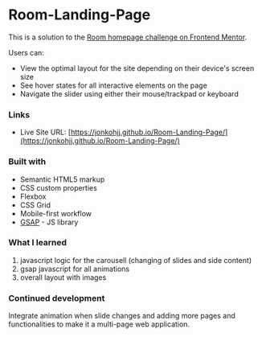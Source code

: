 # Room-Landing-Page
This is a solution to the [Room homepage challenge on Frontend Mentor](https://www.frontendmentor.io/challenges/room-homepage-BtdBY_ENq).

Users can:

- View the optimal layout for the site depending on their device's screen size
- See hover states for all interactive elements on the page
- Navigate the slider using either their mouse/trackpad or keyboard

### Links

- Live Site URL: [https://jonkohjj.github.io/Room-Landing-Page/](https://jonkohjj.github.io/Room-Landing-Page/)

### Built with

- Semantic HTML5 markup
- CSS custom properties
- Flexbox
- CSS Grid
- Mobile-first workflow
- [GSAP](https://greensock.com/gsap/) - JS library

### What I learned

1. javascript logic for the carousell (changing of slides and side content)
3. gsap javascript for all animations
4. overall layout with images

### Continued development

Integrate animation when slide changes and adding more pages and functionalities to make it a multi-page web application.
